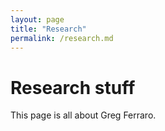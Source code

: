 ```yaml
---
layout: page
title: "Research"
permalink: /research.md
---
```


# Research stuff
This page is all about Greg Ferraro.

